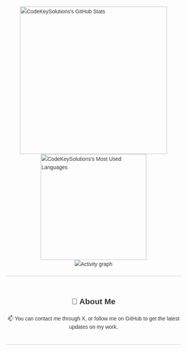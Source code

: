 <div style="display: flex; flex-direction: column; align-items: center; font-family: Arial, sans-serif; max-width: 800px; margin: 0 auto; padding: 20px; line-height: 1.6; color: #333;">
<div style="display: flex; justify-content: center; align-items: center; flex-direction: column;">
  <img width="390" src="https://github-readme-stats.vercel.app/api?username=CodeKeySolutions&theme=transparent&count_private=true&show_icons=true&rank_icon=github&locale=en" alt="CodeKeySolutions's GitHub Stats" />
  <img width="280" src="https://github-readme-stats.vercel.app/api/top-langs?username=CodeKeySolutions&theme=transparent&layout=donut&hide=css,php,ClassASP&langs_count=2&border_radius=10&show_icons=true&locale=en" alt="CodeKeySolutions's Most Used Languages" />
  <img src="https://github-readme-activity-graph.vercel.app/graph?username=CodeKeySolutions&theme=xcode&hide_border=true" alt="Activity graph">
</div>

  <hr style="border: none; height: 1px; background-color: #ccc; margin: 20px 0; width: 100%;">

  <div style="text-align: center;">
    <h2>👋 About Me</h2>
    <p>📫 You can contact me through X, or follow me on GitHub to get the latest updates on my work.</p>
  </div>

  <hr style="border: none; height: 1px; background-color: #ccc; margin: 20px 0; width: 100%;">

</div>
